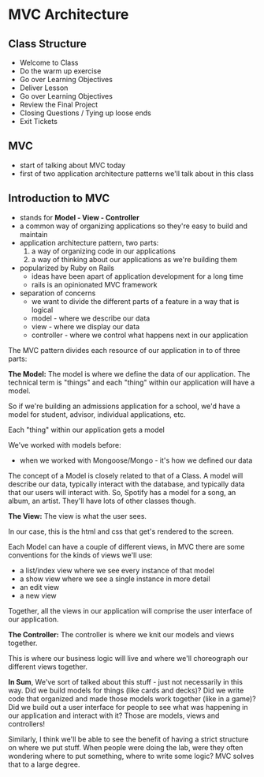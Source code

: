# MVC Architecture


## Class Structure
- Welcome to Class
- Do the warm up exercise
- Go over Learning Objectives
- Deliver Lesson
- Go over Learning Objectives
- Review the Final Project
- Closing Questions / Tying up loose ends
- Exit Tickets

## MVC
  - start of talking about MVC today
  - first of two application architecture patterns we'll talk about in this class

## Introduction to MVC
  - stands for __Model - View - Controller__
  - a common way of organizing applications so they're easy to build and maintain
  - application architecture pattern, two parts:
    1. a way of organizing code in our applications
    2. a way of thinking about our applications as we're building them
  - popularized by Ruby on Rails
    - ideas have been apart of application development for a long time
    - rails is an opinionated MVC framework
  - separation of concerns
    - we want to divide the different parts of a feature in a way that is logical
    - model - where we describe our data
    - view - where we display our data
    - controller - where we control what happens next in our application

The MVC pattern divides each resource of our application in to of three parts:

__The Model:__
The model is where we define the data of our application. The technical term is "things" and each "thing" within our application will have a model.

So if we're building an admissions application for a school, we'd have a model for student, advisor, individual applications, etc.

Each "thing" within our application gets a model

We've worked with models before:
  - when we worked with Mongoose/Mongo - it's how we defined our data

The concept of a Model is closely related to that of a Class. A model will describe our data, typically interact with the database, and typically data that our users will interact with. So, Spotify has a model for a song, an album, an artist. They'll have lots of other classes though.


__The View:__
The view is what the user sees.

In our case, this is the html and css that get's rendered to the screen.

Each Model can have a couple of different views, in MVC there are some conventions for the kinds of views we'll use:
  - a list/index view where we see every instance of that model
  - a show view where we see a single instance in more detail
  - an edit view
  - a new view

Together, all the views in our application will comprise the user interface of our application.



__The Controller:__
The controller is where we knit our models and views together.

This is where our business logic will live and where we'll choreograph our different views together.



__In Sum__, We've sort of talked about this stuff - just not necessarily in this way. Did we build models for things (like cards and decks)? Did we write code that organized and made those models work together (like in a game)? Did we build out a user interface for people to see what was happening in our application and interact with it? Those are models, views and controllers!

Similarly, I think we'll be able to see the benefit of having a strict structure on where we put stuff. When people were doing the lab, were they often wondering where to put something, where to write some logic? MVC solves that to a large degree.
